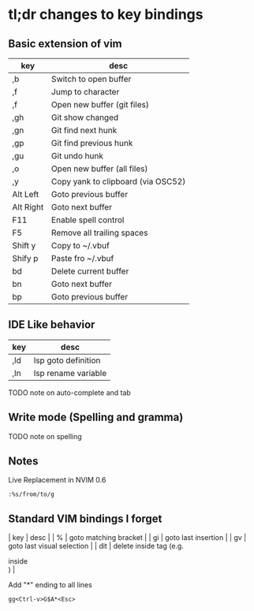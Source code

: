 # tl;dr changes to key bindings

## Basic extension of vim

| key | desc |
|---|---|
| ,b | Switch to open buffer |
| ,f | Jump to character |
| ,f | Open new buffer (git files) |
| ,gh | Git show changed |
| ,gn | Git find next hunk |
| ,gp | Git find previous hunk |
| ,gu | Git undo hunk |
| ,o | Open new buffer (all files) |
| ,y | Copy yank to clipboard (via OSC52) |
| Alt Left | Goto previous buffer |
| Alt Right | Goto next buffer |
| F11 | Enable spell control |
| F5 | Remove all trailing spaces |
| Shift y | Copy to ~/.vbuf |
| Shify p | Paste fro ~/.vbuf |
| bd | Delete current buffer |
| bn | Goto next buffer |
| bp | Goto previous buffer |

## IDE Like behavior

| key | desc |
|---|---|
| ,ld | lsp goto definition |
| ,ln | lsp rename variable |


TODO note on auto-complete and tab

## Write mode (Spelling and gramma)

TODO note on spelling

## Notes

Live Replacement in NVIM 0.6

    :%s/from/to/g

## Standard VIM bindings I forget

| key | desc |
| % | goto matching bracket |
| gi | goto last insertion |
| gv | goto last visual selection |
| dit | delete inside tag (e.g. <div>inside</div>) |


Add "*" ending to all lines

    gg<Ctrl-v>G$A*<Esc>

